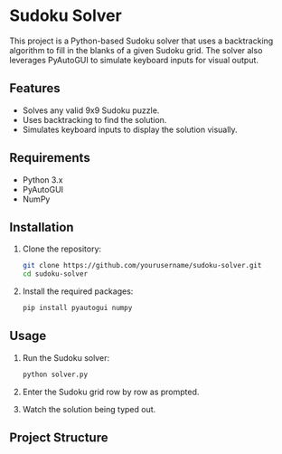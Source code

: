 # Sudoku Solver

This project is a Python-based Sudoku solver that uses a backtracking algorithm to fill in the blanks of a given Sudoku grid. The solver also leverages PyAutoGUI to simulate keyboard inputs for visual output.

## Features

- Solves any valid 9x9 Sudoku puzzle.
- Uses backtracking to find the solution.
- Simulates keyboard inputs to display the solution visually.

## Requirements

- Python 3.x
- PyAutoGUI
- NumPy

## Installation

1. Clone the repository:
    ```bash
    git clone https://github.com/yourusername/sudoku-solver.git
    cd sudoku-solver
    ```

2. Install the required packages:
    ```bash
    pip install pyautogui numpy
    ```

## Usage

1. Run the Sudoku solver:
    ```bash
    python solver.py
    ```

2. Enter the Sudoku grid row by row as prompted.

3. Watch the solution being typed out.

## Project Structure

